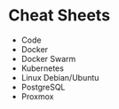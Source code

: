 # Cheat Sheets
- Code
- Docker
- Docker Swarm
- Kubernetes
- Linux Debian/Ubuntu
- PostgreSQL
- Proxmox